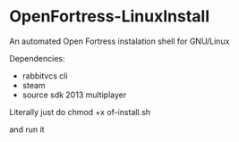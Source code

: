# OpenFortress-LinuxInstall
 An automated Open Fortress instalation shell for GNU/Linux

Dependencies:
- rabbitvcs cli
- steam
- source sdk 2013 multiplayer

Literally just do 
chmod +x of-install.sh

and run it
